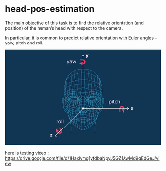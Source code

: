 # head-pos-estimation

The main objective of this task is to find the relative orientation (and position) of the human’s head with respect to the camera.

In particular, it is common to predict relative orientation with Euler angles – yaw, pitch and roll.

![alt text](https://github.com/shimaaAHMED02/head-pos-estimation/blob/main/2d-3d-head-pose-estimation.jpg)

here is testing video : https://drive.google.com/file/d/1Haxlvmg1yfdbaNpyJ5GZ1AwMd9qEdGeJ/view
